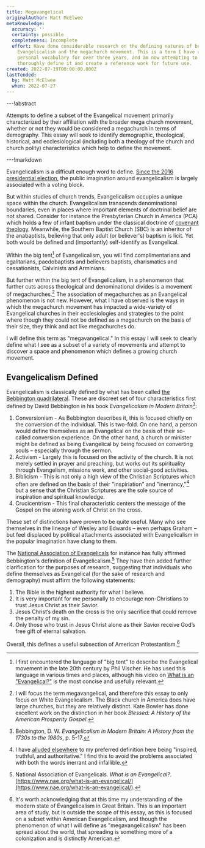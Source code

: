 ```yaml
---
title: Megavangelical
originalAuthor: Matt McElwee
metaKnowledge:
  accuracy: ''
  certainty: possible
  completeness: Incomplete
  effort: Have done considerable research on the defining natures of both
    Evangelicalism and the megachurch movement. This is a term I have used in my
    personal vocabulary for over three years, and am now attempting to
    thoroughly define it and create a reference work for future use.
created: 2022-07-19T00:00:00.000Z
lastTended:
  by: Matt McElwee
  when: 2022-07-27
---
```


---!abstract

Attempts to define a subset of the Evangelical movement primarily characterized by their affiliation with the broader mega church movement, whether or not they would be considered a megachurch in terms of demography. This essay will seek to identify demographic, theological, historical, and ecclesiological (including both a theology of the church and church polity) characteristics which help to define the movement.

---!markdown

Evangelicalism is a difficult enough word to define. [Since the 2016 presidential election](https://www.washingtonpost.com/news/acts-of-faith/wp/2016/11/09/exit-polls-show-white-evangelicals-voted-overwhelmingly-for-donald-trump/), the public imagination around evangelicalism is largely associated with a voting block.

But within studies of church trends, Evangelicalism occupies a unique space within the church. Evangelicalism transcends denominational boundaries, even in places where important elements of doctrinal belief are not shared. Consider for instance the Presbyterian Church in America (PCA) which holds a few of infant baptism under the classical doctrine of [covenant theology](!W). Meanwhile, the Southern Baptist Church (SBC) is an inheritor of the anabaptists, believing that only adult (or believer's) baptism is licit. Yet both would be defined and (importantly) self-identify as Evangelical.

Within the big tent[^big-tent] of Evangelicalism, you will find complimentarians and egalitarians, paedobaptists and believers baptists, charismatics and cessationists, Calvinists and Arminians.

But further within the big tent of Evangelicalism, in a phenomenon that further cuts across theological and denominational divides is a movement of megachurches.[^white-megachurch] The association of megachurches as an Evangelical phenomenon is not new. However, what I have observed is the ways in which the megachurch movement has impacted a wide-variety of Evangelical churches in their ecclesiologies and strategies to the point where though they could not be defined as a megachurch on the basis of their size, they think and act like megachurches do.

I will define this term as "megavangelical." In this essay I will seek to clearly define what I see as a subset of a variety of movements and attempt to discover a space and phenomenon which defines a growing church movement.

## Evangelicalism Defined

Evangelicalism is classically defined by what has been called [the Bebbington quadrilateral](!W). These are discreet set of four characteristics first defined by David Bebbington in his book _Evangelicalism in Modern Britain_[^britain]:

1. Conversionism - As Bebbington describes it, this is focused chiefly on the conversion of the individual. This is two-fold. On one hand, a person would define themselves as an Evangelical on the basis of their so-called conversion experience. On the other hand, a church or minister might be defined as being Evangelical by being focused on converting souls – especially through the sermon.
2. Activism - Largely this is focused on the activity of the church. It is not merely settled in prayer and preaching, but works out its spirituality through Evangelism, missions work, and other social-good activities.
3. Biblicism - This is not only a high view of the Christian Scriptures which often are defined on the basis of their "inspiriation" and "inerrancy,"[^inerrancy] but a sense that the Christian Scriptures are the sole source of inspiration and spiritual knowledge.
4. Crucicentrism - This final characteristic centers the message of the Gospel on the atoning work of Christ on the cross.

These set of distinctions have proven to be quite useful. Many who see themselves in the lineage of Wesley and Edwards – even perhaps Graham – but feel displaced by political attachments associated with Evangelicalism in the popular imagination have clung to them.

The [National Association of Evangelicals](https://www.nae.org/) for instance has fully affirmed Bebbington's definition of Evangelicalism.[^nae] They have then added further clarification for the purposes of research, suggesting that individuals who define themselves as Evangelical (for the sake of research and demography) must affirm the following statements:

1. The Bible is the highest authority for what I believe.
2. It is very important for me personally to encourage non-Christians to trust Jesus Christ as their Savior.
3. Jesus Christ’s death on the cross is the only sacrifice that could remove the penalty of my sin.
4. Only those who trust in Jesus Christ alone as their Savior receive God’s free gift of eternal salvation.

Overall, this defines a useful subsection of American Protestantism.[^british]

[^inerrancy]: I have [alluded elsewhere](/bible/context#:~:text=inspired%2C%20truthful%2C%20and%20authoritative) to my preferred definition here being "inspired, truthful, and authoritative." I find this to avoid the problems associated with both the words inerrant and infallible.
[^britain]: Bebbington, D. W. _Evangelicalism in Modern Britain: A History from the 1730s to the 1980s_, p. 5-17.
[^nae]: National Association of Evangelicals. _What is an Evangelical?_. [https://www.nae.org/what-is-an-evangelical/](https://www.nae.org/what-is-an-evangelical/).
[^british]: It's worth acknowledging that at this time my understanding of the modern state of Evangelicalism in Great Britain. This is an important area of study, but is outside the scope of this essay, as this is focused on a subset within American Evangelicalism, and though the phenomenon of what I will define as "megavangelicalism" has been spread about the world, that spreading is something more of a colonization and is distinctly American.
[^big-tent]: I first encountered the language of "big tent" to describe the Evangelical movement in the late 20th century by Phil Vischer. He has used this language in various times and places, although his video on [What is an "Evangelical?"](https://www.youtube.com/watch?v=NiiRnO7UTTk) is the most concise and usefully relevant.
[^white-megachurch]: I will focus the term megavangelical, and therefore this essay to only focus on White Evangelicalism. The Black church in America does have large churches, but they are relatively distinct. Kate Bowler has done excellent work on the distinction in her book _Blessed: A History of the American Prosperity Gospel_.
